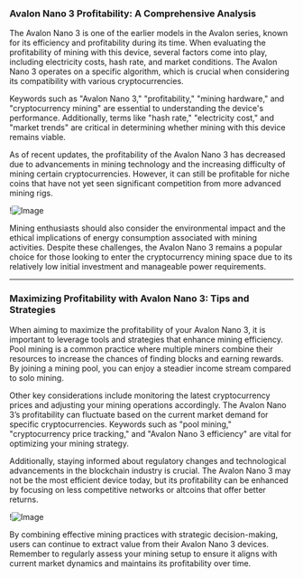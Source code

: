 ### Avalon Nano 3 Profitability: A Comprehensive Analysis

The Avalon Nano 3 is one of the earlier models in the Avalon series, known for its efficiency and profitability during its time. When evaluating the profitability of mining with this device, several factors come into play, including electricity costs, hash rate, and market conditions. The Avalon Nano 3 operates on a specific algorithm, which is crucial when considering its compatibility with various cryptocurrencies. 

Keywords such as "Avalon Nano 3," "profitability," "mining hardware," and "cryptocurrency mining" are essential to understanding the device's performance. Additionally, terms like "hash rate," "electricity cost," and "market trends" are critical in determining whether mining with this device remains viable. 

As of recent updates, the profitability of the Avalon Nano 3 has decreased due to advancements in mining technology and the increasing difficulty of mining certain cryptocurrencies. However, it can still be profitable for niche coins that have not yet seen significant competition from more advanced mining rigs. 

!![Image](https://github.com/user-attachments/assets/590b50a7-4459-4e76-8a31-559aed223621)

Mining enthusiasts should also consider the environmental impact and the ethical implications of energy consumption associated with mining activities. Despite these challenges, the Avalon Nano 3 remains a popular choice for those looking to enter the cryptocurrency mining space due to its relatively low initial investment and manageable power requirements.

---

### Maximizing Profitability with Avalon Nano 3: Tips and Strategies

When aiming to maximize the profitability of your Avalon Nano 3, it is important to leverage tools and strategies that enhance mining efficiency. Pool mining is a common practice where multiple miners combine their resources to increase the chances of finding blocks and earning rewards. By joining a mining pool, you can enjoy a steadier income stream compared to solo mining.

Other key considerations include monitoring the latest cryptocurrency prices and adjusting your mining operations accordingly. The Avalon Nano 3’s profitability can fluctuate based on the current market demand for specific cryptocurrencies. Keywords such as "pool mining," "cryptocurrency price tracking," and "Avalon Nano 3 efficiency" are vital for optimizing your mining strategy.

Additionally, staying informed about regulatory changes and technological advancements in the blockchain industry is crucial. The Avalon Nano 3 may not be the most efficient device today, but its profitability can be enhanced by focusing on less competitive networks or altcoins that offer better returns.

!![Image](https://github.com/user-attachments/assets/590b50a7-4459-4e76-8a31-559aed223621)

By combining effective mining practices with strategic decision-making, users can continue to extract value from their Avalon Nano 3 devices. Remember to regularly assess your mining setup to ensure it aligns with current market dynamics and maintains its profitability over time.